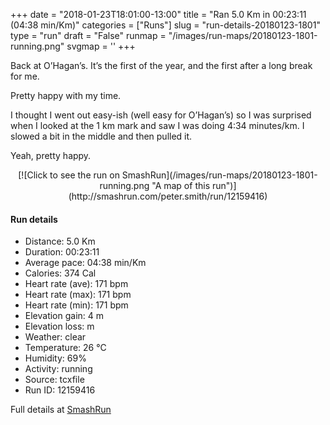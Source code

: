 +++
date = "2018-01-23T18:01:00-13:00"
title = "Ran 5.0 Km in 00:23:11 (04:38 min/Km)"
categories = ["Runs"]
slug = "run-details-20180123-1801"
type = "run"
draft = "False"
runmap = "/images/run-maps/20180123-1801-running.png"
svgmap = '<polyline points="95 78, 92 77, 88 78, 84 81, 83 81, 79 83, 76 87, 74 94, 71 97, 61 96, 56 99, 50 100, 37 98, 37 95, 40 84, 39 82, 35 80, 22 76, 5 71, 4 70, 4 68, 7 61, 19 34, 48 7, 56 1, 63 0, 66 2, 67 3, 66 6, 44 26, 28 42, 28 40, 29 38, 46 25, 51 19, 66 5, 67 2, 66 1, 62 0, 54 2, 51 6, 27 26, 18 35, 4 69, 6 72, 10 73, 39 82, 37 94, 40 98, 43 100, 46 99, 52 100, 57 99, 64 95, 71 96, 79 83, 86 78, 94 77, 96 74">'
+++

Back at O’Hagan’s. It’s the first of the year, and the first after a long break for me. 

Pretty happy with my time. 

I thought I went out easy-ish (well easy for O’Hagan’s) so I was surprised when I looked at the 1 km mark and saw I was doing 4:34 minutes/km. I slowed a bit in the middle and then pulled it. 

Yeah, pretty happy. 

<!--more-->

<center>
[![Click to see the run on SmashRun](/images/run-maps/20180123-1801-running.png "A map of this run")](http://smashrun.com/peter.smith/run/12159416)
</center>

#### Run details

* Distance: 5.0 Km
* Duration: 00:23:11
* Average pace: 04:38 min/Km
* Calories: 374 Cal
* Heart rate (ave): 171 bpm
* Heart rate (max): 171 bpm
* Heart rate (min): 171 bpm
* Elevation gain: 4 m
* Elevation loss:  m
* Weather: clear
* Temperature: 26 &deg;C
* Humidity: 69%
* Activity: running
* Source: tcxfile
* Run ID: 12159416

Full details at [SmashRun](http://smashrun.com/peter.smith/run/12159416)